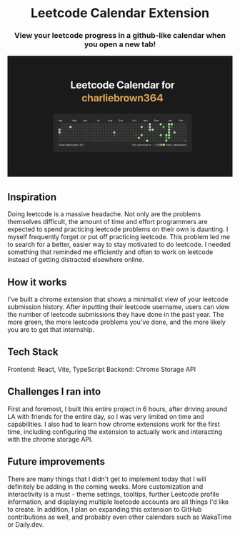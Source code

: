 <h1 align="center">Leetcode Calendar Extension</h1>

<h3 align="center">View your leetcode progress in a github-like calendar when you open a new tab!</h3>

<img src="./public/extension-example.png" />

## Inspiration

Doing leetcode is a massive headache. Not only are the problems themselves difficult, the amount of time and effort programmers are expected to spend practicing leetcode problems on their own is daunting. I myself frequently forget or put off practicing leetcode. This problem led me to search for a better, easier way to stay motivated to do leetcode. I needed something that reminded me efficiently and often to work on leetcode instead of getting distracted elsewhere online.

## How it works

I've built a chrome extension that shows a minimalist view of your leetcode submission history. After inputting their leetcode username, users can view the number of leetcode submissions they have done in the past year. The more green, the more leetcode problems you've done, and the more likely you are to get that internship.

## Tech Stack

Frontend: React, Vite, TypeScript
Backend: Chrome Storage API

## Challenges I ran into

First and foremost, I built this entire project in 6 hours, after driving around LA with friends for the entire day, so I was very limited on time and capabilities. I also had to learn how chrome extensions work for the first time, including configuring the extension to actually work and interacting with the chrome storage API.

## Future improvements

There are many things that I didn't get to implement today that I will definitely be adding in the coming weeks. More customization and interactivity is a must - theme settings, tooltips, further Leetcode profile information, and displaying multiple leetcode accounts are all things I'd like to create. In addition, I plan on expanding this extension to GitHub contributions as well, and probably even other calendars such as WakaTime or Daily.dev.